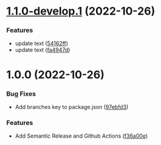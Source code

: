 # [1.1.0-develop.1](https://github.com/jasonjalufka/workflow-test/compare/v1.0.0...v1.1.0-develop.1) (2022-10-26)


### Features

* update text ([54162ff](https://github.com/jasonjalufka/workflow-test/commit/54162ff5fcc049a88786fe1b2d4fc66d1c755250))
* update text ([fa4947d](https://github.com/jasonjalufka/workflow-test/commit/fa4947d0e49a4e1c89a16f260cac9074fb608269))

# 1.0.0 (2022-10-26)


### Bug Fixes

* Add branches key to package.json ([97ebfd3](https://github.com/jasonjalufka/workflow-test/commit/97ebfd3ad18ad87a5d2e08a567f559a1cb880ef7))


### Features

* Add Semantic Release and Github Actions ([f36a00e](https://github.com/jasonjalufka/workflow-test/commit/f36a00e7d12d4856e9e35786de664a2107b361fe))
